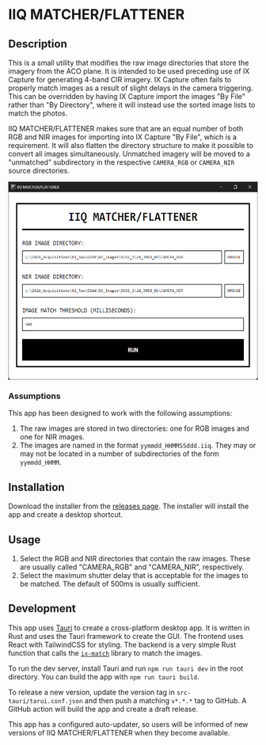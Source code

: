 # IIQ MATCHER/FLATTENER

## Description

This is a small utility that modifies the raw image directories that store the imagery from the ACO plane. It is
intended to be used preceding use of IX Capture for generating 4-band CIR imagery. IX Capture often fails to properly
match images as a result of slight delays in the camera triggering. This can be overridden by having IX Capture import
the images "By File" rather than "By Directory", where it will instead use the sorted image lists to match the photos.

IIQ MATCHER/FLATTENER makes sure that are an equal number of both RGB and NIR images for importing into IX Capture "By
File", which is a requirement. It will also flatten the directory structure to make it possible to convert all images
simultaneously. Unmatched imagery will be moved to a "unmatched" subdirectory in the respective `CAMERA_RGB` or
`CAMERA_NIR` source directories.

[//]: # (Image)
<p style="display: flex; justify-content: center; align-items: center">
  <img src="img.png" alt="App Screenshot" height=400>
</p>

### Assumptions

This app has been designed to work with the following assumptions:

1. The raw images are stored in two directories: one for RGB images and one for NIR images.
2. The images are named in the format `yymmdd_HHMMSSddd.iiq`. They may or may not be located in a number of
   subdirectories of the form `yymmdd_HHMM`.

## Installation

Download the installer from the [releases page](https://github.com/HakaiInstitute/iiq-matcher-flattener/releases). The
installer will install the app and create a desktop shortcut.

## Usage

1. Select the RGB and NIR directories that contain the raw images. These are usually called "CAMERA_RGB" and
   "CAMERA_NIR", respectively.
2. Select the maximum shutter delay that is acceptable for the images to be matched. The default of 500ms is usually
   sufficient.

## Development

This app uses [Tauri](https://tauri.app/) to create a cross-platform desktop app. It is written in Rust and uses the
Tauri framework to create the GUI. The frontend uses React with TailwindCSS for styling. The backend is a very simple
Rust function that calls the [`ix-match`](https://github.com/tayden/ix-match) library to match the images.

To run the dev server, install Tauri and run `npm run tauri dev` in the root directory. You can build the app with
`npm run tauri build`.

To release a new version, update the version tag in `src-tauri/tarui.conf.json` and then push a matching `v*.*.*` tag to
GitHub. A GitHub action will build the app and create a draft release.

This app has a configured auto-updater, so users will be informed of new versions of IIQ MATCHER/FLATTENER when they
become available.